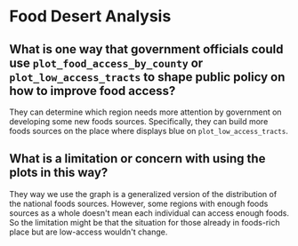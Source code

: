 # Food Desert Analysis
## What is one way that government officials could use `plot_food_access_by_county` or `plot_low_access_tracts` to shape public policy on how to improve food access?

They can determine which region needs more attention by government on developing some new foods sources. Specifically, they can build more foods sources on the place where displays blue on `plot_low_access_tracts`.


## What is a limitation or concern with using the plots in this way?

They way we use the graph is a generalized version of the distribution of the national foods sources. However, some regions with enough foods sources as a whole doesn't mean each individual can access enough foods. So the limitation might be that the situation for those already in foods-rich place but are low-access wouldn't change.

